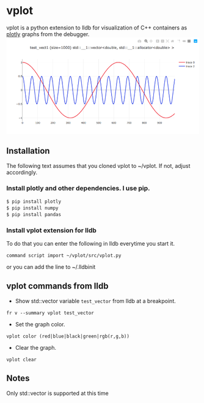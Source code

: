 # vplot

vplot is a python extension to lldb for visualization of C++ containers as [plotly](https://plot.ly/python/) graphs from the debugger.
![vector graph](/plot.png?raw=true)


## Installation

The following text assumes that you cloned vplot to ~/vplot. If not, adjust accordingly.

### Install plotly and other dependencies. I use pip.

```sh
$ pip install plotly
$ pip install numpy
$ pip install pandas
```

### Install vplot extension for lldb

To do that you can enter the following in lldb everytime you start it.

```
command script import ~/vplot/src/vplot.py
```

or you can add the line to ~/.lldbinit

## vplot commands from lldb

* Show std::vector variable ```test_vector``` from lldb at a breakpoint.
```
fr v --summary vplot test_vector
```

* Set the graph color.
``` 
vplot color (red|blue|black|green|rgb(r,g,b))
```

* Clear the graph.
```
vplot clear
```

## Notes
Only std::vector is supported at this time



